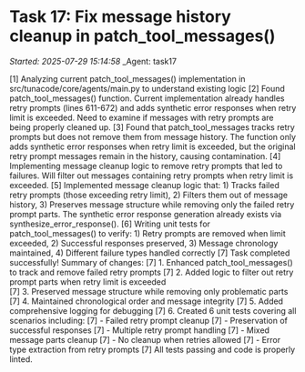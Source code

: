 # Task 17: Fix message history cleanup in patch_tool_messages()
_Started: 2025-07-29 15:14:58_
_Agent: task17

[1] Analyzing current patch_tool_messages() implementation in src/tunacode/core/agents/main.py to understand existing logic
[2] Found patch_tool_messages() function. Current implementation already handles retry prompts (lines 611-672) and adds synthetic error responses when retry limit is exceeded. Need to examine if messages with retry prompts are being properly cleaned up.
[3] Found that patch_tool_messages tracks retry prompts but does not remove them from message history. The function only adds synthetic error responses when retry limit is exceeded, but the original retry prompt messages remain in the history, causing contamination.
[4] Implementing message cleanup logic to remove retry prompts that led to failures. Will filter out messages containing retry prompts when retry limit is exceeded.
[5] Implemented message cleanup logic that: 1) Tracks failed retry prompts (those exceeding retry limit), 2) Filters them out of message history, 3) Preserves message structure while removing only the failed retry prompt parts. The synthetic error response generation already exists via synthesize_error_response().
[6] Writing unit tests for patch_tool_messages() to verify: 1) Retry prompts are removed when limit exceeded, 2) Successful responses preserved, 3) Message chronology maintained, 4) Different failure types handled correctly
[7] Task completed successfully! Summary of changes:
[7] 1. Enhanced patch_tool_messages() to track and remove failed retry prompts
[7] 2. Added logic to filter out retry prompt parts when retry limit is exceeded  
[7] 3. Preserved message structure while removing only problematic parts
[7] 4. Maintained chronological order and message integrity
[7] 5. Added comprehensive logging for debugging
[7] 6. Created 6 unit tests covering all scenarios including:
[7]    - Failed retry prompt cleanup
[7]    - Preservation of successful responses
[7]    - Multiple retry prompt handling
[7]    - Mixed message parts cleanup
[7]    - No cleanup when retries allowed
[7]    - Error type extraction from retry prompts
[7] All tests passing and code is properly linted.
